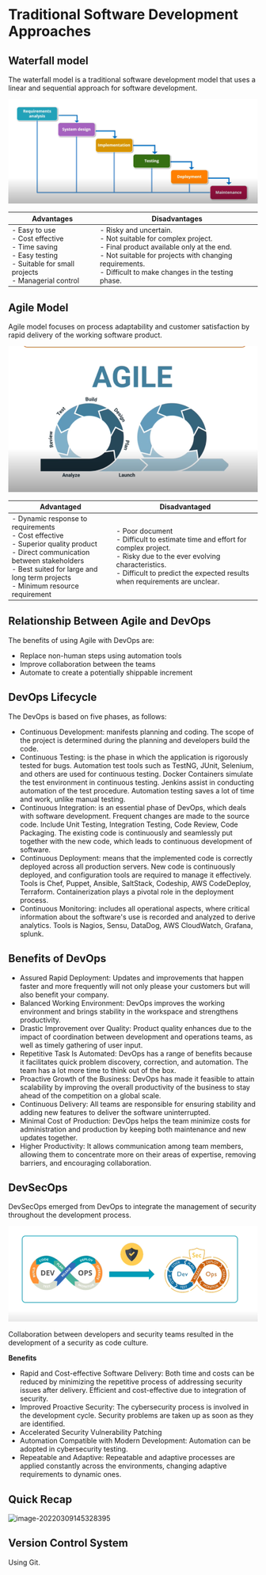 # Traditional Software Development Approaches

## Waterfall model

The waterfall model is a traditional software development model that uses a linear and sequential approach for software development.

![image-20220309133920577](./img/image-20220309133920577.png)

| Advantages                                                   | Disadvantages                                                |
| ------------------------------------------------------------ | ------------------------------------------------------------ |
| - Easy to use<br />- Cost effective<br />- Time saving <br />- Easy testing<br />- Suitable for small projects<br />- Managerial control | - Risky and uncertain.<br />- Not suitable for complex project.<br />- Final product available only at the end.<br />- Not suitable for projects with changing requirements.<br />- Difficult to make changes in the testing phase. |

## Agile Model

Agile model focuses on process adaptability and customer satisfaction by rapid delivery of the working software product.

![image-20220309135507895](./img/image-20220309135507895.png)

| Advantaged                                                   | Disadvantaged                                                |
| ------------------------------------------------------------ | ------------------------------------------------------------ |
| - Dynamic response to requirements<br />- Cost effective<br />- Superior quality product<br />- Direct communication between stakeholders<br />- Best suited for large and long term projects<br />- Minimum resource requirement | - Poor document<br />- Difficult to estimate time and effort for complex project.<br />- Risky due to the ever evolving characteristics.<br />- Difficult to predict the expected results when requirements are unclear. |

## Relationship Between Agile and DevOps

The benefits of using Agile with DevOps are:

- Replace non-human steps using automation tools
- Improve collaboration between the teams
- Automate to create a potentially shippable increment

## DevOps Lifecycle

The DevOps is based on five phases, as follows:

- Continuous Development: manifests planning and coding. The scope of the project is determined during the planning and developers build the code.
- Continuous Testing: is the phase in which the application is rigorously tested for bugs. Automation test tools such as TestNG, JUnit, Selenium, and others are used for continuous testing. Docker Containers simulate the test environment in continuous testing. Jenkins assist in conducting automation of the test procedure. Automation testing saves a lot of time and work, unlike manual testing.
- Continuous Integration: is an essential phase of DevOps, which deals with
  software development. Frequent changes are made to the source code. Include Unit Testing, Integration Testing, Code Review, Code Packaging. The existing code is continuously and seamlessly put together with the new code, which leads to continuous development of software.
- Continuous Deployment: means that the implemented code is correctly deployed across all production servers. New code is continuously deployed, and configuration tools are required to manage it effectively. Tools is Chef, Puppet, Ansible, SaltStack, Codeship, AWS CodeDeploy, Terraform. Containerization plays a pivotal role in the deployment process.
- Continuous Monitoring: includes all operational aspects, where critical information
  about the software's use is recorded and analyzed to derive analytics. Tools is Nagios, Sensu, DataDog, AWS CloudWatch, Grafana, splunk.

## Benefits of DevOps

- Assured Rapid Deployment: Updates and improvements that happen faster and more frequently will not only please your customers but will also benefit your company.
- Balanced Working Environment: DevOps improves the working environment and brings stability in the workspace and strengthens productivity.
- Drastic Improvement over Quality: Product quality enhances due to the impact of coordination between development and operations teams, as well as timely gathering of user input.
- Repetitive Task Is Automated: DevOps has a range of benefits because it facilitates quick problem discovery, correction, and automation. The team has a lot more time to think out of the box.
- Proactive Growth of the Business: DevOps has made it feasible to attain scalability by improving the overall productivity of the business to stay ahead of the competition on a global scale.
- Continuous Delivery: All teams are responsible for ensuring stability and adding new features to deliver the software uninterrupted.
- Minimal Cost of Production: DevOps helps the team minimize costs for administration and production by keeping both maintenance and new updates together.
- Higher Productivity: It allows communication among team members, allowing them to concentrate more on their areas of expertise, removing barriers, and encouraging collaboration.

## DevSecOps

DevSecOps emerged from DevOps to integrate the management of security throughout the development process.

![image-20220309143931916](./img/image-20220309143931916.png)

Collaboration between developers and security teams resulted in the development of a security as code culture.

**Benefits**

- Rapid and Cost-effective Software Delivery: Both time and costs can be reduced by minimizing the repetitive process of addressing security issues after delivery. Efficient and cost-effective due to integration of security.
- Improved Proactive Security: The cybersecurity process is involved in the development cycle. Security problems are taken up as soon as they are identified.
- Accelerated Security Vulnerability Patching 
- Automation Compatible with Modern Development: Automation can be adopted in cybersecurity testing.
- Repeatable and Adaptive: Repeatable and adaptive processes are applied constantly across the environments, changing adaptive requirements to dynamic ones.

## Quick Recap

![image-20220309145328395](D:\learning\img\devops\image-20220309145328395.png)

## Version Control System

Using Git.

